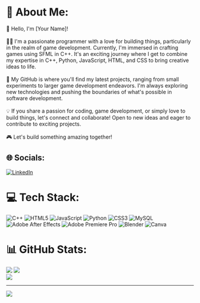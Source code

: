 # 💫 About Me:
👋 Hello, I'm [Your Name]!<br><br>👨‍💻 I'm a passionate programmer with a love for building things, particularly in the realm of game development. Currently, I'm immersed in crafting games using SFML in C++. It's an exciting journey where I get to combine my expertise in C++, Python, JavaScript, HTML, and CSS to bring creative ideas to life.<br><br>🚀 My GitHub is where you'll find my latest projects, ranging from small experiments to larger game development endeavors. I'm always exploring new technologies and pushing the boundaries of what's possible in software development.<br><br>💡 If you share a passion for coding, game development, or simply love to build things, let's connect and collaborate! Open to new ideas and eager to contribute to exciting projects.<br><br>🎮 Let's build something amazing together!


## 🌐 Socials:
[![LinkedIn](https://img.shields.io/badge/LinkedIn-%230077B5.svg?logo=linkedin&logoColor=white)](https://linkedin.com/in/https://www.linkedin.com/in/atharva-mishra-97b56424a/) 

# 💻 Tech Stack:
![C++](https://img.shields.io/badge/c++-%2300599C.svg?style=for-the-badge&logo=c%2B%2B&logoColor=white) ![HTML5](https://img.shields.io/badge/html5-%23E34F26.svg?style=for-the-badge&logo=html5&logoColor=white) ![JavaScript](https://img.shields.io/badge/javascript-%23323330.svg?style=for-the-badge&logo=javascript&logoColor=%23F7DF1E) ![Python](https://img.shields.io/badge/python-3670A0?style=for-the-badge&logo=python&logoColor=ffdd54) ![CSS3](https://img.shields.io/badge/css3-%231572B6.svg?style=for-the-badge&logo=css3&logoColor=white) ![MySQL](https://img.shields.io/badge/mysql-%2300000f.svg?style=for-the-badge&logo=mysql&logoColor=white) ![Adobe After Effects](https://img.shields.io/badge/Adobe%20After%20Effects-9999FF.svg?style=for-the-badge&logo=Adobe%20After%20Effects&logoColor=white) ![Adobe Premiere Pro](https://img.shields.io/badge/Adobe%20Premiere%20Pro-9999FF.svg?style=for-the-badge&logo=Adobe%20Premiere%20Pro&logoColor=white) ![Blender](https://img.shields.io/badge/blender-%23F5792A.svg?style=for-the-badge&logo=blender&logoColor=white) ![Canva](https://img.shields.io/badge/Canva-%2300C4CC.svg?style=for-the-badge&logo=Canva&logoColor=white)
# 📊 GitHub Stats:
![](https://github-readme-stats.vercel.app/api?username=Mishra-Atharva&theme=dark&hide_border=true&include_all_commits=false&count_private=false)
![](https://github-readme-streak-stats.herokuapp.com/?user=Mishra-Atharva&theme=dark&hide_border=true)<br/>
![](https://github-readme-stats.vercel.app/api/top-langs/?username=Mishra-Atharva&theme=dark&hide_border=true&include_all_commits=false&count_private=false&layout=compact)

---
[![](https://visitcount.itsvg.in/api?id=Mishra-Atharva&icon=0&color=0)](https://visitcount.itsvg.in)

<!-- Proudly created with GPRM ( https://gprm.itsvg.in ) -->
